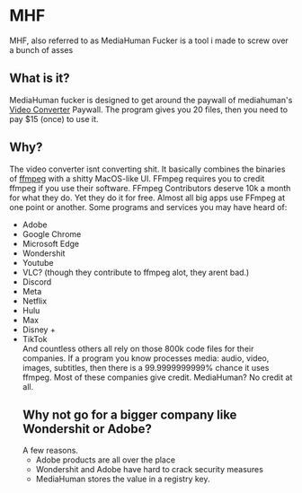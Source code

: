 # MHF
MHF, also referred to as MediaHuman Fucker is a tool i made to screw over a bunch of asses
## What is it?
MediaHuman fucker is designed to get around the paywall of mediahuman's [Video Converter](https://www.mediahuman.com/video-converter/5/) Paywall. The program gives you 20 files, then you need to pay $15 (once) to use it.
## Why?
The video converter isnt converting shit. It basically combines the binaries of [ffmpeg]("https://ffmpeg.org") with a shitty MacOS-like UI. FFmpeg requires you to credit ffmpeg if you use their software. FFmpeg Contributors deserve 10k a month for what they do. Yet they do it for free. Almost all big apps use FFmpeg at one point or another. Some programs and services you may have heard of:
- Adobe
- Google Chrome
- Microsoft Edge
- Wondershit
- Youtube
- VLC? (though they contribute to ffmpeg alot, they arent bad.)
- Discord
- Meta
- Netflix
- Hulu
- Max
- Disney +
- TikTok                                                                                                                                                                                                                                                                          
  And countless others all rely on those 800k code files for their companies. If a program you know processes media: audio, video, images, subtitles, then there is a 99.9999999999% chance it uses ffmpeg. Most of these companies give credit. MediaHuman? No credit at all.
  ## Why not go for a bigger company like Wondershit or Adobe?
  A few reasons.
  - Adobe products are all over the place
  - Wondershit and Adobe have hard to crack security measures
  - MediaHuman stores the value in a registry key.
